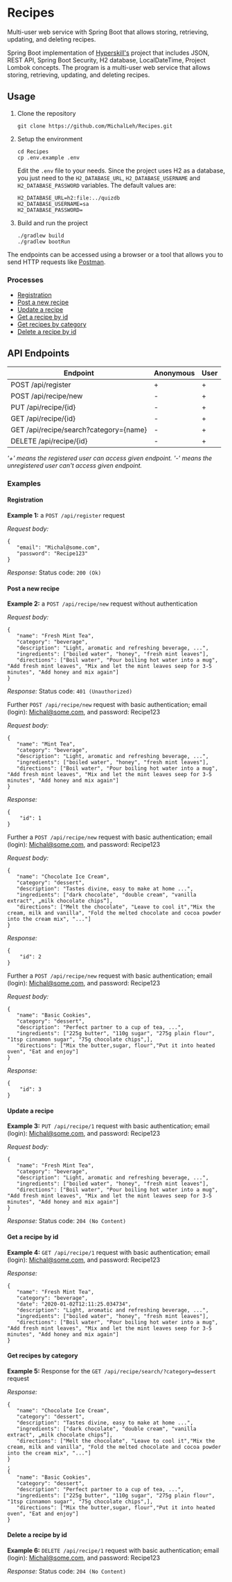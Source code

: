 # Recipes
Multi-user web service with Spring Boot that allows storing, retrieving, updating, and deleting recipes.

Spring Boot implementation of [Hyperskill's]( https://hyperskill.org/projects/180) project that includes JSON, REST API, Spring Boot Security, H2 database, LocalDateTime, Project Lombok concepts.
The program is a multi-user web service that allows storing, retrieving, updating, and deleting recipes.


## Usage

1. Clone the repository
    ```shell
    git clone https://github.com/MichalLeh/Recipes.git
    ```

2. Setup the environment
    ```shell
    cd Recipes
    cp .env.example .env
    ```
   Edit the `.env` file to your needs. Since the project uses H2 as a database, you just need to
   the `H2_DATABASE_URL`, `H2_DATABASE_USERNAME` and `H2_DATABASE_PASSWORD` variables. The default values are:
    ```shell
    H2_DATABASE_URL=h2:file:../quizdb
    H2_DATABASE_USERNAME=sa
    H2_DATABASE_PASSWORD=
    ```

3. Build and run the project
    ```shell
    ./gradlew build
    ./gradlew bootRun
    ```

The endpoints can be accessed using a browser or a tool that allows you to send HTTP requests
like [Postman](https://www.getpostman.com/).

### Processes

- [Registration](#registration)
- [Post a new recipe](#post-a-new-recipe)
- [Update a recipe](#update-a-recipe)
- [Get a recipe by id](#get-a-recipe-by-id)
- [Get recipes by category](#get-recipes-by-category)
- [Delete a recipe by id](#Delete-a-recipe-by-id)

## API Endpoints

| Endpoint                               | Anonymous | User |
|----------------------------------------|-----------|------|
| POST /api/register                     | +         | +    |
| POST /api/recipe/new                   | -         | +    |
| PUT /api/recipe/{id}                   | -         | +    |
| GET /api/recipe/{id}                   | -         | +    |
| GET /api/recipe/search?category={name} | -         | +    |
| DELETE /api/recipe/{id}                | -         | +    |

_'+' means the registered user can access given endpoint. '-' means the unregistered user can't access given endpoint._

### Examples

#### Registration

**Example 1:** a `POST /api/register` request

*Request body:*

```
{
   "email": "Michal@some.com",
   "password": "Recipe123"
}
```

*Response:*
Status code: `200 (Ok) `

#### Post a new recipe

**Example 2:** a `POST /api/recipe/new` request without authentication

*Request body:*

```
{
   "name": "Fresh Mint Tea",
   "category": "beverage",
   "description": "Light, aromatic and refreshing beverage, ...",
   "ingredients": ["boiled water", "honey", "fresh mint leaves"],
   "directions": ["Boil water", "Pour boiling hot water into a mug", "Add fresh mint leaves", "Mix and let the mint leaves seep for 3-5 minutes", "Add honey and mix again"]
}
```

*Response:*
Status code: `401 (Unauthorized)`

Further `POST /api/recipe/new` request with basic authentication; email (login): Michal@some.com, and password: Recipe123

*Request body:*

```
{
   "name": "Mint Tea",
   "category": "beverage",
   "description": "Light, aromatic and refreshing beverage, ...",
   "ingredients": ["boiled water", "honey", "fresh mint leaves"],
   "directions": ["Boil water", "Pour boiling hot water into a mug", "Add fresh mint leaves", "Mix and let the mint leaves seep for 3-5 minutes", "Add honey and mix again"]
}
```

*Response:*

```
{
    "id": 1
}
```
Further a  `POST /api/recipe/new` request with basic authentication; email (login): Michal@some.com, and password: Recipe123

*Request body:*

```
{
   "name": "Chocolate Ice Cream",
   "category": "dessert",
   "description": "Tastes divine, easy to make at home ...",
   "ingredients": ["dark chocolate", "double cream", "vanilla extract", „milk chocolate chips“],
   "directions": ["Melt the chocolate", "Leave to cool it","Mix the cream, milk and vanilla", "Fold the melted chocolate and cocoa powder into the cream mix", "..."]
}
```

*Response:*

```
{
    "id": 2
}
```

Further a  `POST /api/recipe/new` request with basic authentication; email (login): Michal@some.com, and password: Recipe123

*Request body:*

```
{
   "name": "Basic Cookies",
   "category": "dessert",
   "description": "Perfect partner to a cup of tea, ...",
   "ingredients": ["225g butter", "110g sugar", "275g plain flour", "1tsp cinnamon sugar", "75g chocolate chips",],
   "directions": ["Mix the butter,sugar, flour","Put it into heated oven", "Eat and enjoy"]
}
```

*Response:*

```
{
    "id": 3
}
```

#### Update a recipe

**Example 3:**  `PUT /api/recipe/1` request with basic authentication; email (login): Michal@some.com, and password: Recipe123

*Request body:*

```
{
   "name": "Fresh Mint Tea",
   "category": "beverage",
   "description": "Light, aromatic and refreshing beverage, ...",
   "ingredients": ["boiled water", "honey", "fresh mint leaves"],
   "directions": ["Boil water", "Pour boiling hot water into a mug", "Add fresh mint leaves", "Mix and let the mint leaves seep for 3-5 minutes", "Add honey and mix again"]
}
```
*Response:*
Status code: `204 (No Content) `

#### Get a recipe by id

**Example 4:**  `GET /api/recipe/1` request with basic authentication; email (login): Michal@some.com, and password: Recipe123

*Response:*
```
{
   "name": "Fresh Mint Tea",
   "category": "beverage",
   "date": "2020-01-02T12:11:25.034734",
   "description": "Light, aromatic and refreshing beverage, ...",
   "ingredients": ["boiled water", "honey", "fresh mint leaves"],
   "directions": ["Boil water", "Pour boiling hot water into a mug", "Add fresh mint leaves", "Mix and let the mint leaves seep for 3-5 minutes", "Add honey and mix again"]
}
```
#### Get recipes by category

**Example 5:**  Response for the `GET /api/recipe/search/?category=dessert` request

*Response:*
```
{
   "name": "Chocolate Ice Cream",
   "category": "dessert",
   "description": "Tastes divine, easy to make at home ...",
   "ingredients": ["dark chocolate", "double cream", "vanilla extract", „milk chocolate chips“],
   "directions": ["Melt the chocolate", "Leave to cool it","Mix the cream, milk and vanilla", "Fold the melted chocolate and cocoa powder into the cream mix", "..."]
}
,
{
   "name": "Basic Cookies",
   "category": "dessert",
   "description": "Perfect partner to a cup of tea, ...",
   "ingredients": ["225g butter", "110g sugar", "275g plain flour", "1tsp cinnamon sugar", "75g chocolate chips",],
   "directions": ["Mix the butter,sugar, flour","Put it into heated oven", "Eat and enjoy"]
}
```
#### Delete a recipe by id

**Example 6:** `DELETE /api/recipe/1` request with basic authentication; email (login): Michal@some.com, and password: Recipe123

*Response:*
Status code: `204 (No Content) `
